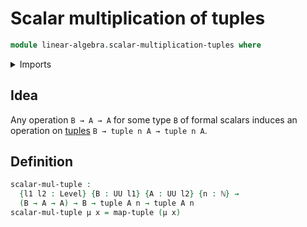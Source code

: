 # Scalar multiplication of tuples

```agda
module linear-algebra.scalar-multiplication-tuples where
```

<details><summary>Imports</summary>

```agda
open import elementary-number-theory.natural-numbers

open import foundation.universe-levels

open import lists.functoriality-tuples
open import lists.tuples
```

</details>

## Idea

Any operation `B → A → A` for some type `B` of formal scalars induces an
operation on [tuples](lists.tuples.md) `B → tuple n A → tuple n A`.

## Definition

```agda
scalar-mul-tuple :
  {l1 l2 : Level} {B : UU l1} {A : UU l2} {n : ℕ} →
  (B → A → A) → B → tuple A n → tuple A n
scalar-mul-tuple μ x = map-tuple (μ x)
```
